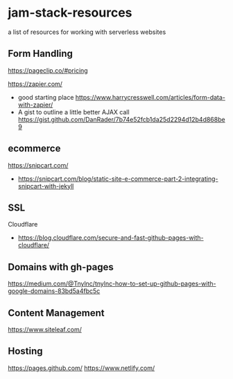 # jam-stack-resources
a list of resources for working with serverless websites


## Form Handling 
https://pageclip.co/#pricing

https://zapier.com/
- good starting place https://www.harrycresswell.com/articles/form-data-with-zapier/
- A gist to outline a little better AJAX call https://gist.github.com/DanRader/7b74e52fcb1da25d2294d12b4d868be9


## ecommerce
https://snipcart.com/
- https://snipcart.com/blog/static-site-e-commerce-part-2-integrating-snipcart-with-jekyll

## SSL
Cloudflare
- https://blog.cloudflare.com/secure-and-fast-github-pages-with-cloudflare/

## Domains with gh-pages
https://medium.com/@Tnylnc/tnylnc-how-to-set-up-github-pages-with-google-domains-83bd5a4fbc5c

## Content Management
https://www.siteleaf.com/

## Hosting
https://pages.github.com/
https://www.netlify.com/
